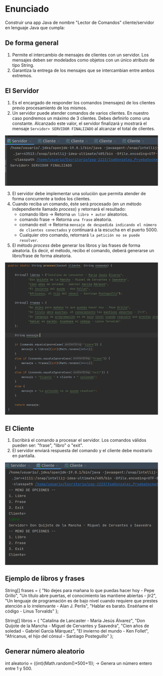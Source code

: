 # Enunciado

Construir una app Java de nombre "Lector de Comandos" cliente/servidor en lenguaje Java que cumpla:

## De forma general

1. Permite el intercambio de mensajes de clientes con un servidor. Los mensajes deben ser modelados como objetos con un
   único atributo de tipo String.
2. Garantiza la entrega de los mensajes que se intercambian entre ambos extremos.

## El Servidor

1. Es el encargado de responder los comandos (mensajes) de los clientes previo procesamiento de los mismos.
2. Un servidor puede atender comandos de varios clientes. En nuestro caso pondremos un máximo de 3 clientes. Debes
   definirlo como una constante. Alcanzado este valor, el servidor finalizará y mostrará el
   mensaje `Servidor> SERVIDOR FINALIZADO` al alcanzar el total de clientes.

![img_5.png](img_5.png)

3. El servidor debe implementar una solución que permita atender de forma concurrente a todos los clientes.
4. Cuando reciba un comando, éste será procesado (en un método independiente llamado _process_) y retornará el
   resultado:
    - comando libro -> Retorna `un libro + autor` aleatorios.
    - comando frase -> Retorna `una frase` aleatoria.
    - comando exit -> Retorna `mensaje de despedida indicando el número de clientes conectados` y continuará a la
      escucha en el puerto 5000.
    - Cualquier otro comando, retornará `la petición no se puede resolver`.
5. El método _process_ debe generar los libros y las frases de forma aleatoria. Es decir, el método, recibo el comando,
   deberá generarse un libro/frase de forma aleatoria.

![img.png](img.png)

## El Cliente

1. Escribirá el comando a procesar el servidor. Los comandos válidos pueden ser: "frase", "libro" o "exit".
2. El servidor enviará respuesta del comando y el cliente debe mostrarlo en pantalla.

![img_4.png](img_4.png)

## Ejemplo de libros y frases

String[] frases = {
"No dejes para mañana lo que puedas hacer hoy - Pepe Grillo",
"Un título abre puertas, el conocimiento las mantiene abiertas - jlr2",
"Un lenguaje de programación es de bajo nivel cuando requiere que prestes atención a lo irrelenvante - Alan J. Perlis",
"Hablar es barato. Enséñame el código - Linus Torvalds"
};

String[] libros = {
"Catalina de Lancaster - María Jesús Álvarez",
"Don Quijote de la Mancha - Miguel de Cervantes y Saavedra",
"Cien años de soledad - Gabriel García Márquez",
"El invierno del mundo - Ken Follet",
"Africanus, el hijo del cónsul - Santiago Posteguillo"
};

## Generar número aleatorio

int aleatorio = ((int)(Math.random()*500+1)); -> Genera un número entero entre 1 y 500.